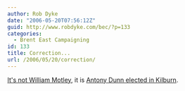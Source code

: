 ```yaml
---
author: Rob Dyke
date: "2006-05-20T07:56:12Z"
guid: http://www.robdyke.com/bec/?p=133
categories:
  - Brent East Campaigning
id: 133
title: Correction...
url: /2006/05/20/correction/
---
```

[It's not William Motley](http://www.robdyke.com/bec/wp-trackback.php?p=131), it is [Antony Dunn elected in Kilburn](http://www.brent.gov.uk/elections.nsf/342d944cdf339d2080257145005486f5/7ee910cafb83ff7c8025714200544a4a!OpenDocument).